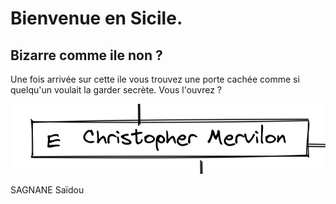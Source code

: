 # Bienvenue en Sicile.

## Bizarre comme ile non ? 

Une fois arrivée sur cette ile vous trouvez une porte cachée comme si quelqu'un voulait la garder secrète. Vous l'ouvrez ?

[![image E](../images/E.png)](https://github.com/Doothrat/TP2-Labyrinthe/blob/main/index.md)


SAGNANE Saïdou
